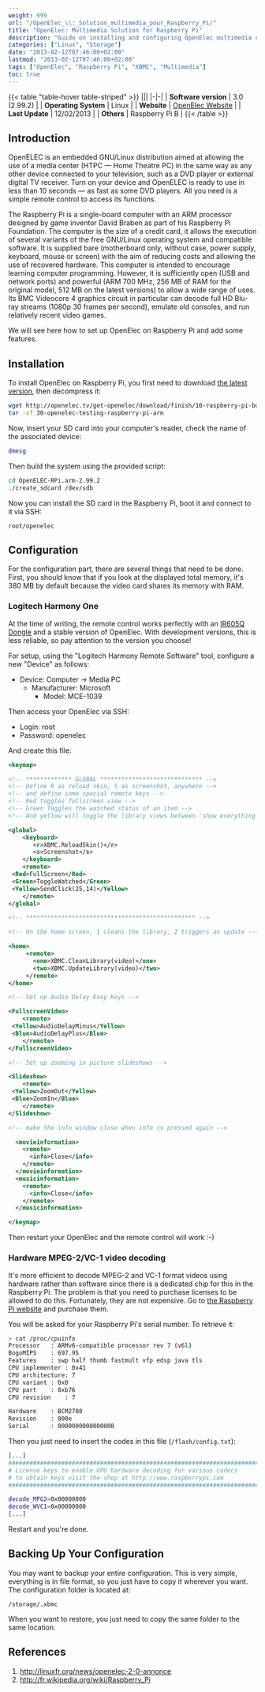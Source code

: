 ```yaml
---
weight: 999
url: "/OpenElec_\\:_Solution_multimedia_pour_Raspberry_Pi/"
title: "OpenElec: Multimedia Solution for Raspberry Pi"
description: "Guide on installing and configuring OpenElec multimedia center on Raspberry Pi with support for remote controls and hardware video decoding."
categories: ["Linux", "Storage"]
date: "2013-02-12T07:46:00+02:00"
lastmod: "2013-02-12T07:46:00+02:00"
tags: ["OpenElec", "Raspberry Pi", "XBMC", "Multimedia"]
toc: true
---
```


{{< table "table-hover table-striped" >}}
|||
|-|-|
| **Software version** | 3.0 (2.99.2) |
| **Operating System** | Linux |
| **Website** | [OpenElec Website](https://openelec.tv/) |
| **Last Update** | 12/02/2013 |
| **Others** | Raspberry Pi B |
{{< /table >}}

## Introduction

OpenELEC is an embedded GNU/Linux distribution aimed at allowing the use of a media center (HTPC — Home Theatre PC) in the same way as any other device connected to your television, such as a DVD player or external digital TV receiver. Turn on your device and OpenELEC is ready to use in less than 10 seconds — as fast as some DVD players. All you need is a simple remote control to access its functions.

The Raspberry Pi is a single-board computer with an ARM processor designed by game inventor David Braben as part of his Raspberry Pi Foundation.
The computer is the size of a credit card, it allows the execution of several variants of the free GNU/Linux operating system and compatible software. It is supplied bare (motherboard only, without case, power supply, keyboard, mouse or screen) with the aim of reducing costs and allowing the use of recovered hardware.
This computer is intended to encourage learning computer programming. However, it is sufficiently open (USB and network ports) and powerful (ARM 700 MHz, 256 MB of RAM for the original model, 512 MB on the latest versions) to allow a wide range of uses. Its BMC Videocore 4 graphics circuit in particular can decode full HD Blu-ray streams (1080p 30 frames per second), emulate old consoles, and run relatively recent video games.

We will see here how to set up OpenElec on Raspberry Pi and add some features.

## Installation

To install OpenElec on Raspberry Pi, you first need to download [the latest version](https://sources.openelec.tv/tmp/image/), then decompress it:

```bash
wget http://openelec.tv/get-openelec/download/finish/10-raspberry-pi-builds/30-openelec-testing-raspberry-pi-arm
tar -xf 30-openelec-testing-raspberry-pi-arm
```

Now, insert your SD card into your computer's reader, check the name of the associated device:

```bash
dmesg
```

Then build the system using the provided script:

```bash
cd OpenELEC-RPi.arm-2.99.2
./create_sdcard /dev/sdb
```

Now you can install the SD card in the Raspberry Pi, boot it and connect to it via SSH:

```
root/openelec
```

## Configuration

For the configuration part, there are several things that need to be done. First, you should know that if you look at the displayed total memory, it's 380 MB by default because the video card shares its memory with RAM.

### Logitech Harmony One

At the time of writing, the remote control works perfectly with an [IR605Q Dongle](https://www.mediahd.fr/recepteur-infrarouge/14-recepteur-infrarouge-ir605q.html) and a stable version of OpenElec. With development versions, this is less reliable, so pay attention to the version you choose!

For setup, using the "Logitech Harmony Remote Software" tool, configure a new "Device" as follows:

- Device: Computer -> Media PC
  - Manufacturer: Microsoft
    - Model: MCE-1039

Then access your OpenElec via SSH:

- Login: root
- Password: openelec

And create this file:

```xml
<keymap>

<!-- ************* GLOBAL ***************************** -->
<!-- Define R as reload skin, S as screenshot, anywhere -->
<!-- and define some special remote keys -->
<!-- Red toggles fullscreen view -->
<!-- Green Toggles the watched status of an item -->
<!-- And yellow will toggle the library views between 'show everything' and 'show watched only' -->

<global>
    <keyboard>
       <r>XBMC.ReloadSkin()</r>
       <s>Screenshot</s>
    </keyboard>
    <remote>
 <Red>FullScreen</Red>
 <Green>ToggleWatched</Green>
 <Yellow>SendClick(25,14)</Yellow>
    </remote>
</global>

<!-- ************************************************ -->

<!-- On the home screen, 1 cleans the library, 2 triggers an update -->

<home>
     <remote>
       <one>XBMC.CleanLibrary(video)</one>
       <two>XBMC.UpdateLibrary(video)</two>
     </remote>
</home>

<!-- Set up Audio Delay Easy Keys -->

<FullscreenVideo>
    <remote>
 <Yellow>AudioDelayMinus</Yellow>
 <Blue>AudioDelayPlus</Blue>
    </remote>
</FullscreenVideo>

<!-- Set up zooming in picture slideshows -->

<Slideshow>
    <remote>
 <Yellow>ZoomOut</Yellow>
 <Blue>ZoomIn</Blue>
    </remote>
</Slideshow>

<!-- make the info window close when info is pressed again -->

  <movieinformation>
    <remote>
      <info>Close</info>
    </remote>
  </movieinformation>
  <musicinformation>
    <remote>
      <info>Close</info>
    </remote>
  </musicinformation>

</keymap>
```

Then restart your OpenElec and the remote control will work :-)

### Hardware MPEG-2/VC-1 video decoding

It's more efficient to decode MPEG-2 and VC-1 format videos using hardware rather than software since there is a dedicated chip for this in the Raspberry Pi. The problem is that you need to purchase licenses to be allowed to do this. Fortunately, they are not expensive. Go to [the Raspberry Pi website](https://www.raspberrypi.com/) and purchase them.

You will be asked for your Raspberry Pi's serial number. To retrieve it:

```bash {linenos=table,hl_lines=[13]}
> cat /proc/cpuinfo
Processor	: ARMv6-compatible processor rev 7 (v6l)
BogoMIPS	: 697.95
Features	: swp half thumb fastmult vfp edsp java tls
CPU implementer	: 0x41
CPU architecture: 7
CPU variant	: 0x0
CPU part	: 0xb76
CPU revision	: 7

Hardware	: BCM2708
Revision	: 000e
Serial		: 0000000000000000
```

Then you just need to insert the codes in this file (`/flash/config.txt`):

```bash {linenos=table,hl_lines=[7,8]}
[...]
################################################################################
# License keys to enable GPU hardware decoding for various codecs
# to obtain keys visit the shop at http://www.raspberrypi.com
################################################################################

decode_MPG2=0x00000000
decode_WVC1=0x00000000
[...]
```

Restart and you're done.

## Backing Up Your Configuration

You may want to backup your entire configuration. This is very simple, everything is in file format, so you just have to copy it wherever you want. The configuration folder is located at:

```
/storage/.xbmc
```

When you want to restore, you just need to copy the same folder to the same location.

## References

1. http://linuxfr.org/news/openelec-2-0-annonce
2. http://fr.wikipedia.org/wiki/Raspberry_Pi
